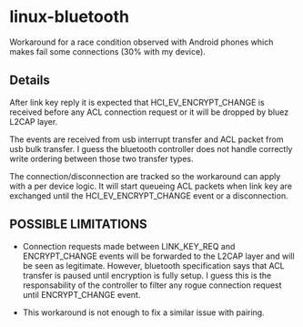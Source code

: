 # linux-bluetooth

Workaround for a race condition observed with Android phones which makes fail
some connections (30% with my device).

## Details

After link key reply it is expected that HCI_EV_ENCRYPT_CHANGE is received before any ACL connection request or it will be dropped by bluez L2CAP layer.

The events are received from usb interrupt transfer and ACL packet from usb bulk transfer. I guess the bluetooth controller does not handle correctly write ordering between those two transfer types.

The connection/disconnection are tracked so the workaround can apply with a per device logic. It will start queueing ACL packets when link key are exchanged until the HCI_EV_ENCRYPT_CHANGE event or a disconnection.

## POSSIBLE LIMITATIONS

- Connection requests made between LINK_KEY_REQ and ENCRYPT_CHANGE events will be forwarded to the L2CAP layer and will be seen as legitimate.
However, bluetooth specification says that ACL transfer is paused until encryption is fully setup. I guess this is the responsability of the controller to filter any rogue connection request until ENCRYPT_CHANGE event.

- This workaround is not enough to fix a similar issue with pairing.
